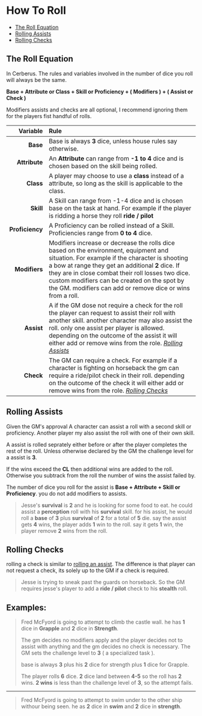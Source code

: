 How To Roll
===
 
- [The Roll Equation][re]
- [Rolling Assists][ra]
- [Rolling Checks][rc]

[re]: #roll-equation
<a name="rolling-equation"></a>

## The Roll Equation

In Cerberus. The rules and variables involved in the number of dice you roll will always be the same. 

__Base + Attribute or Class + Skill or Proficiency + ( Modifiers ) + ( Assist or Check )__

Modifiers assists and checks are all optional, I recommend ignoring them for the players fist handful of rolls.

| Variable | Rule |
|---:|:---|
**Base** | Base is always **3** dice, unless house rules say otherwise.
**Attribute** | An **Attribute** can range from **-1 to 4** dice and is chosen based on the skill being rolled.
**Class** | A player may choose to use a **class** instead of a attribute, so long as the skill is applicable to the class.
**Skill** | A Skill can range from -1-4 dice and is chosen base on the task at hand. For example if the player is ridding a horse they roll **ride / pilot**
**Proficiency** | A Proficiency can be rolled instead of a Skill. Proficiencies range from **0 to 4** dice. 
**Modifiers** | Modifiers increase or decrease the rolls dice based on the environment, equipment and situation. For example if the character is shooting a bow at range they get an additional **2** dice. If they are in close combat their roll losses two dice. custom modifiers can be created on the spot by the GM. modifiers can add or remove dice or wins from a roll.     
**Assist** | A if the GM dose not require a check for the roll the player can request to assist their roll with another skill. another character may also assist the roll. only one assist per player is allowed. depending on the outcome of the assist it will either add or remove wins from the role. _[Rolling Assists][ra]_
**Check** | The GM can require a check. For example if a character is fighting on horseback the gm can require a ride/pilot check in their roll. depending on the outcome of the check it will either add or remove wins from the role. _[Rolling Checks][rc]_ 

[ra]: #rolling-assists
<a name="rolling-assists"></a>

## Rolling Assists

Given the GM's approval A character can assist a roll with a second skill or proficiency. Another player my also assist the roll with one of their own skill.

A assist is rolled seprately either before or after the player completes the rest of the roll.
Unless otherwise declared by the GM the challenge level for a assist is **3**.

If the wins exceed the **CL** then additional wins are added to the roll. Otherwise you subtrack from the roll the number of wins the assist failed by.

The number of dice you roll for the assist is **Base + Attribute + Skill or Proficiency**. you do not add modifiers to assists.

> Jesse's **survival** is **2** and he is looking for some food to eat. 
he could assist a **perception** roll with his **survival** skill.
for his assist, he would roll a **base** of **3** plus **survival** of **2** for a total of **5** die.
say the assist gets **4** wins, the player adds **1** win to the roll.
say it gets **1** win, the player remove **2** wins from the roll.

[rc]: #rolling-checks
<a name="rolling-checks"></a>

## Rolling Checks

rolling a check is similar to [rolling an assist][ra]. The difference is that player can not request a check, its solely up to the GM if a check is required.

> Jesse is trying to sneak past the guards on horseback. So the GM requires jesse's player to add a **ride / pilot** check to his **stealth** roll.

## Examples:
> Fred McFyord is going to attempt to climb the castle wall. 
> he has **1** dice in **Grapple** and **2** dice in **Strength**.
> 
> The gm decides no modifiers apply and  the player decides not to assist with anything and the gm decides no check is necessary. 
> The GM sets the challenge level to **3** ( a specialized task ).
>
> base is always **3** plus his **2** dice for strength plus **1** dice for Grapple. 
>
> The player rolls **6** dice. **2** dice land between **4-5** so the roll has **2** wins.
> **2 wins** is less than the challenge level of **3**, so the attempt fails.

---

> Fred McFyord is going to attempt to swim under to the other ship withour being seen. 
he as **2** dice in **swim** and **2** dice in **strength**.